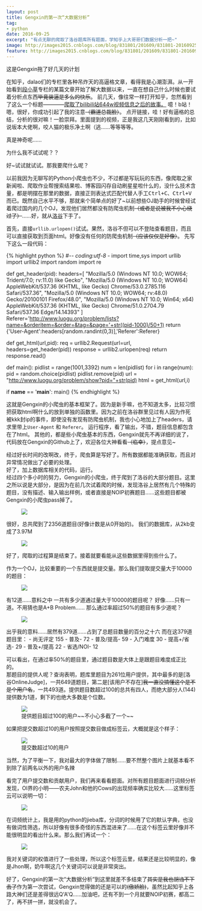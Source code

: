 ```yaml
---
layout: post
title: Gengxin的第一次“大数据分析”
tag:
- python
date: 2016-09-25
excerpt: "有点无聊的爬取了洛谷题库所有题面，学知乎上大哥哥们数据分析一把~"
image: http://images2015.cnblogs.com/blog/831801/201609/831801-20160925192053469-2080465632.jpg
feature: http://images2015.cnblogs.com/blog/831801/201609/831801-20160925192053469-2080465632.jpg
---
```


这是Gengxin拖了好几天的计划  

在知乎，dalao们的专栏里各种吊炸天的高逼格文章，看得我是心潮澎湃。从一开始看到<a href="https://zhuanlan.zhihu.com/666666">段小草</a>专栏的某篇文章开始了解大数据以来，一直在想自己什么时候也要试着分析点东西~~毕竟装逼是多么的快乐~~。 前几天，像往常一样打开知乎，忽然看到了这么一个标题————<a href="https://zhuanlan.zhihu.com/p/22541207">爬取了bilibili站644w视频信息之后的故事。</a> 噫！b站！嗯，很好，你成功引起了我的注意~~（霸道总裁脸）~~。 点开链接，哇！好有逼格的总结，分析的很对嘛！一脸崇拜。里面提到的视频，正是我这几天刚刚看到的，比如说坂本大佬啊，咬人猫的极乐净土啊（逃……等等等等。   

真是神奇呢……  

为什么我不试试呢？？  

好~试试就试试。那我要爬什么呢？  

以前我因为无聊写的Python小爬虫也不少，不过都是写玩玩的东西，像爬取之家新闻啦、爬取作业帮搜索结果啦、博客园闪存自动刷星星啦什么的，没什么技术含量，都是明摆在那里的数据，直接正则表达式匹配代替人手工<kbd>Ctrl+C</kbd>、<kbd>Ctrl+V</kbd>而已。既然自己水平不够，那就来个简单点的好了~以前想些OJ助手的时候曾经试着爬过国内的几个OJ，发现他们居然都没有防爬虫机制~~（或者是说被我不小心绕过了）~~……好，就从<a href="http://www.luogu.org/">洛谷</a>下手了。  

首先，直接`urllib.urlopen()`试试。果然，洛谷不但可以不登陆查看题目，而且可以直接获取到页面html。好像没有任何的防爬虫机制~~（应该仅仅是好像）~~。
先写下这么一段代码：  

{% highlight python %}
#-*- coding:utf-8 -*
import time,sys
import urllib
import urllib2
import random
import re

def get_header(pid):
    headers=[
    "Mozilla/5.0 (Windows NT 10.0; WOW64; Trident/7.0; rv:11.0) like Gecko",
    "Mozilla/5.0 (Windows NT 10.0; WOW64) AppleWebKit/537.36 (KHTML, like Gecko) Chrome/53.0.2785.116 Safari/537.36",
    "Mozilla/5.0 (Windows NT 10.0; WOW64; rv:48.0) Gecko/20100101 Firefox/48.0",
    "Mozilla/5.0 (Windows NT 10.0; Win64; x64) AppleWebKit/537.36 (KHTML, like Gecko) Chrome/51.0.2704.79 Safari/537.36 Edge/14.14393"
    ]
    Referer='http://www.luogu.org/problem/lists?name=&orderitem=&order=&tag=&page='+str((pid-1000)/50+1)
    return {'User-Agent':headers[random.randint(0,3)],'Referer':Referer}

def get_html(url,pid):
    req = urllib2.Request(url=url, headers=get_header(pid))
    response = urllib2.urlopen(req)
    return response.read()

def main():
    pidlist = range(1001,3392)
    num = len(pidlist)
    for i in range(num):
        pid = random.choice(pidlist)
        pidlist.remove(pid)
        url = "http://www.luogu.org/problem/show?pid="+str(pid)
        html = get_html(url,i)

if __name__ == '__main__':
    main()
{% endhighlight %}

这就是Gengxin的小爬虫的基本框架了。因为是新手嘛，也不知道太多，比较习惯把获取html啊什么的放到单独的函数里。因为之前在洛谷群里见过有人因为作死被kkk封ip的事件，即使没有发现有防爬虫机制，我也小心地加上了headers，请求里带上`User-Agent` 和 `Referer`。
运行程序，看了输出，不错，题目信息都包含在了html。
其他的，都是些小爬虫基本的东西，Gengxin就先不再详细的说了，代码放在Gengxin的Github上了，欢迎各位大神看看~~（临幸）~~，提点意见~  

经过好长时间的改啊改，终于，爬虫算是写好了。所有数据都能准确获取，而且对异常情况做出了必要的处理。  
好了，加上数据库相关的代码，运行。  
经过四个多小时的努力，Gengxin的小爬虫，终于爬到了洛谷的大部分题目。这里之所以说是大部分，是因为在前几次试着爬的时候，发现洛谷上居然有几个特殊的题目，没有描述、输入输出样例，或者直接是NOIP初赛题目……这些题目都被Gengxin的小爬虫pass掉了。

<figure>
  <a href="http://images2015.cnblogs.com/blog/831801/201609/831801-20160925213913553-1874832292.png"><img src="http://images2015.cnblogs.com/blog/831801/201609/831801-20160925213913553-1874832292.png"></a>
</figure>  

很好，总共爬到了2356道题目(好像计数是从0开始的)。
我们的数据库，从2kb变成了3.97M
<figure>
  <a href="http://images2015.cnblogs.com/blog/831801/201609/831801-20160925214244646-2017303201.png"><img src="http://images2015.cnblogs.com/blog/831801/201609/831801-20160925214244646-2017303201.png"></a>
</figure>  

好了，爬取的过程算是结束了。接着就要看能从这些数据里得到些什么了。

作为一个OJ，比较重要的一个东西就是提交量。那么我们提取提交量大于10000的题目：
<figure>
  <a href="http://images2015.cnblogs.com/blog/831801/201609/831801-20160926081743141-177896912.png"><img src="http://images2015.cnblogs.com/blog/831801/201609/831801-20160926081743141-177896912.png"></a>
</figure>   
有12道……意料之中  
一共有多少道通过量大于10000的题目呢？
好像……只有一道。不用猜也是A+B Problem……  
那么通过率超过50%的题目有多少道呢？
<figure>
  <a href="http://images2015.cnblogs.com/blog/831801/201609/831801-20160926114917750-491178503.png"><img src="http://images2015.cnblogs.com/blog/831801/201609/831801-20160926114917750-491178503.png"></a>
</figure>   
出乎我的意料……居然有379道……占到了总题目数量的百分之十六  
而在这379道题目里：
-  尚无评定 155
-  普及- 72
-  普及/提高- 59
-  入门难度 30
-  提高+/省选- 29
-  普及+/提高 22
-  省选/NOI- 12

可以看出，在通过率50%的题目里，通过题目数是大体上是跟题目难度成正比的。  
那题目的提供人呢？查询表明，题库里题目为261位用户提供，其中最多的是[洛谷OnlineJudge]，一共649道题目，第二是[该用户不存在]~~我一直没搞懂这个是不是个用户名~~，一共493道。提供题目数超过100的总共有四人，而绝大部分人(144)提供数为1道，剩下的也绝大多数是个位数。
<figure>
  <a href="http://images2015.cnblogs.com/blog/831801/201609/831801-20160926095952266-195336638.png "><img src="http://images2015.cnblogs.com/blog/831801/201609/831801-20160926095952266-195336638.png "></a>
  <figcaption>提供题目超过100的用户~~不小心多截了一个~~</figcaption>
</figure>  

如果把提交数超过10的用户按照提交数目做成标签云，大概就是这个样子：
<figure>
  <a href="http://images2015.cnblogs.com/blog/831801/201609/831801-20160926112951735-832040142.png"><img src="http://images2015.cnblogs.com/blog/831801/201609/831801-20160926112951735-832040142.png"></a>
  <figcaption>提交数超过10的用户</figcaption>
</figure>  
当然，为了平衡一下，我对最大的字体做了限制……要不然整个图片上就基本看不到除了前两名以外的用户名辣

看完了用户提交数和贡献用户，我们再来看看题面。对所有题目题面进行词频分析发现，OI界的小明——农夫John和他的Cows的出现频率确实比较大……这里标签云可以说明一切：
<figure>
  <a href="http://images2015.cnblogs.com/blog/831801/201609/831801-20160925192053469-2080465632.jpg"><img src="http://images2015.cnblogs.com/blog/831801/201609/831801-20160925192053469-2080465632.jpg"></a>
</figure>
在词频统计上，我是用的python的jieba库，分词的时候用了它的默认字典，也没有做词性筛选，所以好像有很多奇怪的东西混进来了……在这个标签云里好像并不能很明显的看出什么来。那么我们再试一个：
<figure>
  <a href="http://images2015.cnblogs.com/blog/831801/201609/831801-20160925195526146-804080285.jpg"><img src="http://images2015.cnblogs.com/blog/831801/201609/831801-20160925195526146-804080285.jpg"></a>
</figure>
我对关键词的权值进行了一些处理，所以这个标签云里，结果还是比较明显的，像是Jhon啊，奶牛啊这几个关键词可以说是非常突出。  


好了，Gengxin的第一次“大数据分析”到这里就差不多结束了~~其实是我也胡诌不下去了~~作为第一次尝试，Gengxin觉得做的还是可以的~~(傲娇脸)~~，虽然比起知乎上各路大神们还是差得很远Q'A'Q……加油吧，还有不到一个月就要NOIP初赛，都高二了，再不拼一拼，就没机会了。
